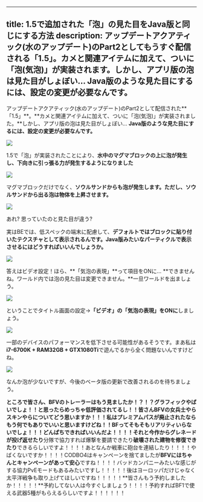 
---
title: 1.5で追加された「泡」の見た目をJava版と同じにする方法
description: アップデートアクアティック(水のアップデート)のPart2としてもうすぐ配信される「1.5」。カメと関連アイテムに加えて、ついに「泡(気泡)」が実装されます。しかし、アプリ版の泡は見た目がしょぼい… Java版のような見た目にするには、設定の変更が必要なんです。
---

アップデートアクアティック(水のアップデート)のPart2として配信された**「1.5」**。**カメと関連アイテムに加えて、ついに「泡(気泡)」が実装されました。**しかし、アプリ版の泡は見た目がしょぼい… **Java版のような見た目にするには、設定の変更が必要なんです。**

![](https://cdn-ak.f.st-hatena.com/images/fotolife/s/sasigume/20210208/20210208101318.png)

1.5で「泡」が実装されたことにより、**水中のマグマブロックの上に泡が発生し、下向きに引っ張る力が発生するようになりました**

![](https://cdn-ak.f.st-hatena.com/images/fotolife/s/sasigume/20210208/20210208111457.png)

マグマブロックだけでなく、**ソウルサンドからも泡が発生します。ただし、ソウルサンドから出る泡は物体を上昇させます。**

![](https://cdn-ak.f.st-hatena.com/images/fotolife/s/sasigume/20210208/20210208111059.png)

あれ? 思っていたのと見た目が違う?

実はBEでは、低スペックの端末に配慮して、**デフォルトではブロックに貼り付いたテクスチャとして表示されるんです。**Java版みたいな**パーティクルで表示させるにはどうすればいいんでしょうか。**

![](https://cdn-ak.f.st-hatena.com/images/fotolife/s/sasigume/20210208/20210208110011.png)

答えはビデオ設定！ほら、**「気泡の表現」**って項目をONに… **できませんね。ワールド内では泡の見た目は変更できません。**一旦ワールドを出ましょう。

![](https://cdn-ak.f.st-hatena.com/images/fotolife/s/sasigume/20210208/20210208090716.png)

ということでタイトル画面の設定→**「ビデオ」の「気泡の表現」をONに**しましょう。

![](https://cdn-ak.f.st-hatena.com/images/fotolife/s/sasigume/20210208/20210208115204.png)

一部のデバイスのパフォーマンスを低下させる可能性があるそうです。まあ私は**i7-6700K + RAM32GB + GTX1080Ti**で遊んでるから全く問題ないんですけどね。

![](https://cdn-ak.f.st-hatena.com/images/fotolife/s/sasigume/20210208/20210208115209.png)

なんか泡が少ないですが、今後のベータ版の更新で改善されるのを待ちましょう。

**ところで皆さん、BFVのトレーラーはもう見ましたか！？！？**グラフィックやばいでしょ！！と思ったらめっちゃ低評価されてるし！！**皆さんBFVの女兵士やらスキンやらについてどう思いますか！！！**私は**プレミアムパスが廃止**されたならもう何でもありでいいと思いますけどね！！BFってそもそもリアリティいらないでしょ！！！どんぱちできればいいんだよ！！！！それと今作から**グレネードが投げ返せたり**分隊で協力すれば爆撃を要請できたり**破壊された建物を修復できたり**できるらしいですよ！！！！あとなんか戦車に砲台を連結したり！！！！やばくないですか！！！！CODBO4はキャンペーンを捨てましたが**BFVにはちゃんとキャンペーンがあって安心**ですね！！！！バッドカンパニーみたいな感じがする協力PvEモードもあるみたいですし！！！！！後はヨーロッパだけじゃなく太平洋戦争も取り上げてほしいですね！！！！！**皆さんもう予約しましたか！！！！！**予約してない人は今すぐしましょう！！！！予約すればBF1で使える武器5種がもらえるらしいですよ！！！！！！
